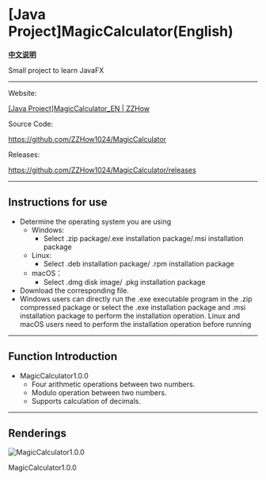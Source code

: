 # [Java Project]MagicCalculator(English)

[**中文说明**](https://github.com/ZZHow1024/TankGame_Java/blob/main/README.md)

Small project to learn JavaFX

---

Website:

[[Java Project]MagicCalculator_EN | ZZHow](https://www.zzhow.com/MagicCalculatorEN)

Source Code:

https://github.com/ZZHow1024/MagicCalculator

Releases:

https://github.com/ZZHow1024/MagicCalculator/releases

---

## **Instructions for use**

- Determine the operating system you are using
    - Windows:
        - Select .zip package/.exe installation package/.msi installation package
    - Linux:
        - Select .deb installation package/ .rpm installation package
    - macOS：
        - Select .dmg disk image/ .pkg installation package
- Download the corresponding file.
- Windows users can directly run the .exe executable program in the .zip compressed package or select the .exe installation package and .msi installation package to perform the installation operation. Linux and macOS users need to perform the installation operation before running

---

## Function Introduction

- MagicCalculator1.0.0
    - Four arithmetic operations between two numbers.
    - Modulo operation between two numbers.
    - Supports calculation of decimals.

---

## **Renderings**

![MagicCalculator1.0.0](https://www.notion.so/image/https%3A%2F%2Fprod-files-secure.s3.us-west-2.amazonaws.com%2F4b165318-6383-451c-8845-110b786c9f0a%2F9dbb7ccb-58ee-4516-ba4f-cafa5c052e08%2FMagicCalculator1.0.0.png?table=block&id=009fa3db-3237-41a2-88ca-e98e7b794e96&t=009fa3db-3237-41a2-88ca-e98e7b794e96&width=692&cache=v2)

MagicCalculator1.0.0
